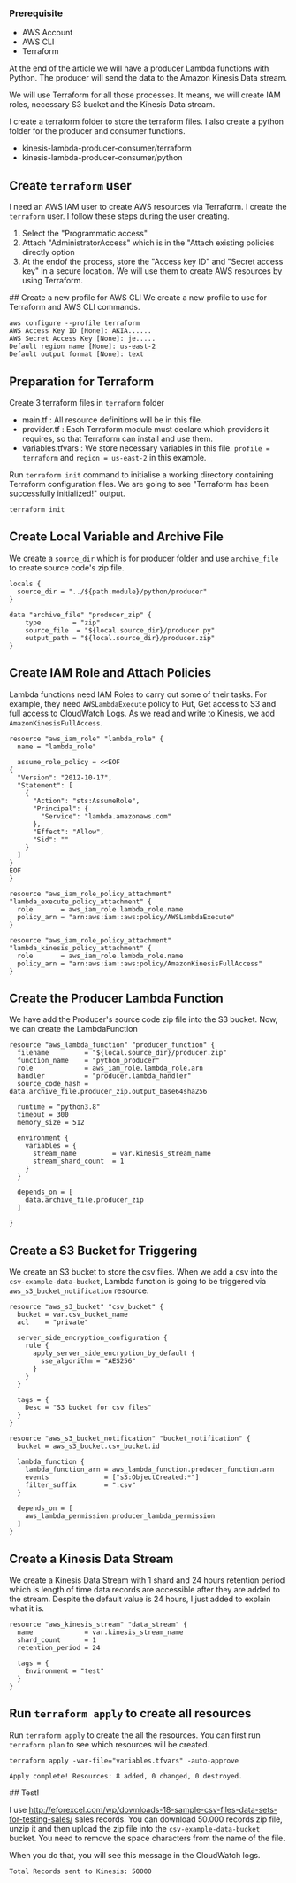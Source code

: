 ### Prerequisite
- AWS Account
- AWS CLI
- Terraform

At the end of the article we will have a producer Lambda functions with Python. The producer will send the data to the Amazon Kinesis Data stream.

We will use Terraform for all those processes. It means, we will create IAM roles, necessary S3 bucket and the Kinesis Data stream.

I create a terraform folder to store the terraform files. I also create a python folder for the producer and consumer functions.

- kinesis-lambda-producer-consumer/terraform
- kinesis-lambda-producer-consumer/python

## Create `terraform` user
I need an AWS IAM user to create AWS resources via Terraform. I create the `terraform` user. I follow these steps during the user creating.

1. Select the "Programmatic access"
2. Attach "AdministratorAccess" which is in the "Attach existing policies directly option
3. At the endof the process, store the "Access key ID" and "Secret access key" in a secure location. We will use them to create AWS resources by using Terraform.

## Create a new profile for AWS CLI
We create a new profile to use for Terraform and AWS CLI commands.

```
aws configure --profile terraform
AWS Access Key ID [None]: AKIA......
AWS Secret Access Key [None]: je.....
Default region name [None]: us-east-2
Default output format [None]: text
```

## Preparation for Terraform

Create 3 terraform files in `terraform` folder
- main.tf : All resource definitions will be in this file.
- provider.tf : Each Terraform module must declare which providers it requires, so that Terraform can install and use them. 
- variables.tfvars : We store necessary variables in this file. `profile = terraform` and `region = us-east-2` in this example.

Run `terraform init` command to initialise a working directory containing Terraform configuration files. We are going to see "Terraform has been successfully initialized!" output.
```
terraform init
```

## Create Local Variable and Archive File

We create a `source_dir` which is for producer folder and use `archive_file` to create source code's zip file.

```
locals {
  source_dir = "../${path.module}/python/producer"
}

data "archive_file" "producer_zip" {
    type        = "zip"
    source_file  = "${local.source_dir}/producer.py"
    output_path = "${local.source_dir}/producer.zip"
}
```

## Create IAM Role and Attach Policies

Lambda functions need IAM Roles to carry out some of their tasks. For example, they need `AWSLambdaExecute` policy to Put, Get access to S3 and full access to CloudWatch Logs. As we read and write to Kinesis, we add `AmazonKinesisFullAccess`.

```
resource "aws_iam_role" "lambda_role" {
  name = "lambda_role"

  assume_role_policy = <<EOF
{
  "Version": "2012-10-17",
  "Statement": [
    {
      "Action": "sts:AssumeRole",
      "Principal": {
        "Service": "lambda.amazonaws.com"
      },
      "Effect": "Allow",
      "Sid": ""
    }
  ]
}
EOF
}

resource "aws_iam_role_policy_attachment" "lambda_execute_policy_attachment" {
  role       = aws_iam_role.lambda_role.name
  policy_arn = "arn:aws:iam::aws:policy/AWSLambdaExecute"
}

resource "aws_iam_role_policy_attachment" "lambda_kinesis_policy_attachment" {
  role       = aws_iam_role.lambda_role.name
  policy_arn = "arn:aws:iam::aws:policy/AmazonKinesisFullAccess"
}
```

## Create the Producer Lambda Function

We have add the Producer's source code zip file into the S3 bucket. Now, we can create the LambdaFunction

```
resource "aws_lambda_function" "producer_function" {
  filename         = "${local.source_dir}/producer.zip"
  function_name    = "python_producer"
  role             = aws_iam_role.lambda_role.arn
  handler          = "producer.lambda_handler"
  source_code_hash = data.archive_file.producer_zip.output_base64sha256

  runtime = "python3.8"
  timeout = 300
  memory_size = 512

  environment {
    variables = {
      stream_name         = var.kinesis_stream_name
      stream_shard_count  = 1
    }
  }

  depends_on = [
    data.archive_file.producer_zip
  ]

}
```

## Create a S3 Bucket for Triggering

We create an S3 bucket to store the csv files. When we add a csv into the `csv-example-data-bucket`, Lambda function is going to be triggered via `aws_s3_bucket_notification` resource.

```
resource "aws_s3_bucket" "csv_bucket" {
  bucket = var.csv_bucket_name
  acl    = "private"

  server_side_encryption_configuration {
    rule {
      apply_server_side_encryption_by_default {
        sse_algorithm = "AES256"
      }
    }
  }

  tags = {
    Desc = "S3 bucket for csv files"
  }
}

resource "aws_s3_bucket_notification" "bucket_notification" {
  bucket = aws_s3_bucket.csv_bucket.id

  lambda_function {
    lambda_function_arn = aws_lambda_function.producer_function.arn
    events              = ["s3:ObjectCreated:*"]
    filter_suffix       = ".csv"
  }

  depends_on = [
    aws_lambda_permission.producer_lambda_permission
  ]
}
```

## Create a Kinesis Data Stream

We create a Kinesis Data Stream with 1 shard and 24 hours retention period which is length of time data records are accessible after they are added to the stream. Despite the default value is 24 hours, I just added to explain what it is.

```
resource "aws_kinesis_stream" "data_stream" {
  name             = var.kinesis_stream_name
  shard_count      = 1
  retention_period = 24

  tags = {
    Environment = "test"
  }
}
```

## Run `terraform apply` to create all resources

Run `terraform apply` to create the all the resources. You can first run `terraform plan` to see which resources will be created.

```
terraform apply -var-file="variables.tfvars" -auto-approve

Apply complete! Resources: 8 added, 0 changed, 0 destroyed.
```

## Test!

I use http://eforexcel.com/wp/downloads-18-sample-csv-files-data-sets-for-testing-sales/ sales records. You can download 50.000 records zip file, unzip it and then upload the zip file into the `csv-example-data-bucket` bucket. You need to remove the space characters from the name of the file. 

When you do that, you will see this message in the CloudWatch logs.

```
Total Records sent to Kinesis: 50000
```